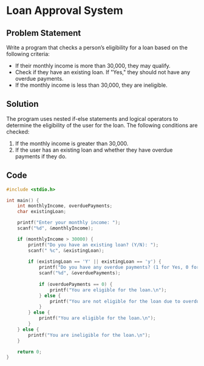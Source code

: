 # Loan Approval System

## Problem Statement

Write a program that checks a person’s eligibility for a loan based on the following criteria:
- If their monthly income is more than 30,000, they may qualify.
- Check if they have an existing loan. If "Yes," they should not have any overdue payments.
- If the monthly income is less than 30,000, they are ineligible.

## Solution

The program uses nested if-else statements and logical operators to determine the eligibility of the user for the loan. The following conditions are checked:
1. If the monthly income is greater than 30,000.
2. If the user has an existing loan and whether they have overdue payments if they do.

## Code

```c
#include <stdio.h>

int main() {
    int monthlyIncome, overduePayments;
    char existingLoan;

    printf("Enter your monthly income: ");
    scanf("%d", &monthlyIncome);

    if (monthlyIncome > 30000) {
        printf("Do you have an existing loan? (Y/N): ");
        scanf(" %c", &existingLoan);
        
        if (existingLoan == 'Y' || existingLoan == 'y') {
            printf("Do you have any overdue payments? (1 for Yes, 0 for No): ");
            scanf("%d", &overduePayments);
            
            if (overduePayments == 0) {
                printf("You are eligible for the loan.\n");
            } else {
                printf("You are not eligible for the loan due to overdue payments.\n");
            }
        } else {
            printf("You are eligible for the loan.\n");
        }
    } else {
        printf("You are ineligible for the loan.\n");
    }

    return 0;
}
```

